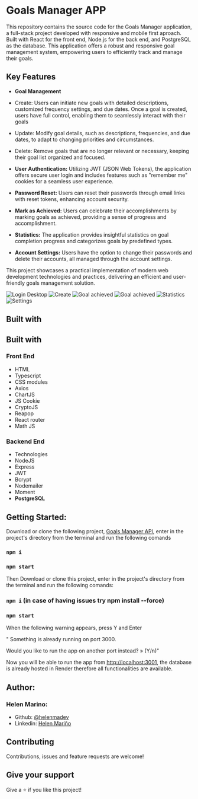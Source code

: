 # Goals Manager APP 

This repository contains the source code for the Goals Manager application, a full-stack project developed with responsive and mobile first aproach. Built with React for the front end, Node.js for the back end, and PostgreSQL as the database. This application offers a robust and responsive goal management system, empowering users to efficiently track and manage their goals.

## Key Features

* **Goal Management**

* Create: Users can initiate new goals with detailed descriptions, customized frequency settings, and due dates. Once a goal is created, users have full control, enabling them to seamlessly interact with their goals
* Update: Modify goal details, such as descriptions, frequencies, and due dates, to adapt to changing priorities and circumstances.
* Delete: Remove goals that are no longer relevant or necessary, keeping their goal list organized and focused.
  
* **User Authentication:**
Utilizing JWT (JSON Web Tokens), the application offers secure user login and includes features such as "remember me" cookies for a seamless user experience.

* **Password Reset:**
Users can reset their passwords through email links with reset tokens, enhancing account security.

* **Mark as Achieved:**
Users can celebrate their accomplishments by marking goals as achieved, providing a sense of progress and accomplishment.

* **Statistics:**
The application provides insightful statistics on goal completion progress and categorizes goals by predefined types.

* **Account Settings:**
Users have the option to change their passwords and delete their accounts, all managed through the account settings.

This project showcases a practical implementation of modern web development technologies and practices, delivering an efficient and user-friendly goals management solution.

![Login Desktop](https://github.com/helenmdev/Goals-Manager/blob/main/src/Images/Demo/logind2.png)
![Create](https://github.com/helenmdev/Goals-Manager/blob/main/src/Images/Demo/creategoal2.png)
![Goal achieved](https://github.com/helenmdev/Goals-Manager/blob/main/src/Images/Demo/goalachieved2.png)
![Goal achieved](https://github.com/helenmdev/Goals-Manager/blob/main/src/Images/Demo/goalswithachieved2.png)
![Statistics](https://github.com/helenmdev/Goals-Manager/blob/main/src/Images/Demo/statistics2.png)
![Settings](https://github.com/helenmdev/Goals-Manager/blob/main/src/Images/Demo/accountsettings2.png)

## Built with

## Built with

### Front End
* HTML
* Typescript
* CSS modules
* Axios
* ChartJS
* JS Cookie
* CryptoJS
* Reapop
* React router
* Math JS


### Backend End
* Technologies
* NodeJS
* Express
* JWT
* Bcrypt
* Nodemailer
* Moment
* **PostgreSQL**

## Getting Started:

Download or clone the following project, [Goals Manager API](https://github.com/helenmdev/API-Goals-Manager), enter in the project's directory from the terminal and run the following comands

### `npm i`
### `npm start`

Then Download or clone this project, enter in the project's directory from the terminal and run the following comands:

### `npm i` (in case of having issues try npm install --force)
### `npm start`

When the following warning appears, press Y and Enter

" Something is already running on port 3000.

Would you like to run the app on another port instead? » (Y/n)"

Now you will be able to run the app from [http://localhost:3001](http://localhost:3001), the database is already hosted in Render therefore all functionalities are available.

## Author:
### Helen Marino:
* Github: [@helenmadev](https://github.com/helenmdev)
* Linkedin: [Helen Mariño](https://www.linkedin.com/in/helenmadev)

## Contributing

Contributions, issues and feature requests are welcome!

## Give your support

Give a ⭐️ if you like this project!





